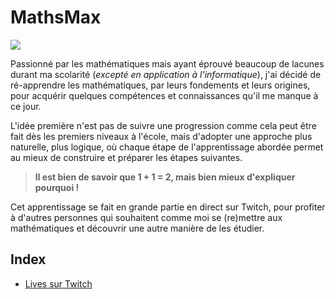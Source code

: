 # MathsMax

![](https://nsa40.casimages.com/img/2021/01/23/210123055211418535.jpg)

Passionné par les mathématiques mais ayant éprouvé beaucoup de lacunes durant ma scolarité (_excepté en application à l'informatique_), j'ai décidé de ré-apprendre les mathématiques, par leurs fondements et leurs origines, pour acquérir quelques compétences et connaissances qu'il me manque à ce jour.

L'idée première n'est pas de suivre une progression comme cela peut être fait dès les premiers niveaux à l'école, mais d'adopter une approche plus naturelle, plus logique, où chaque étape de l'apprentissage abordée permet au mieux de construire et préparer les étapes suivantes.

> **Il est bien de savoir que 1 + 1 = 2, mais bien mieux d'expliquer pourquoi !**

Cet apprentissage se fait en grande partie en direct sur Twitch, pour profiter à d'autres personnes qui souhaitent comme moi se (re)mettre aux mathématiques et découvrir une autre manière de les étudier.

## Index

+ [Lives sur Twitch](https://github.com/jasonchampagne/MathsMax/blob/main/lives-twitch.md)
